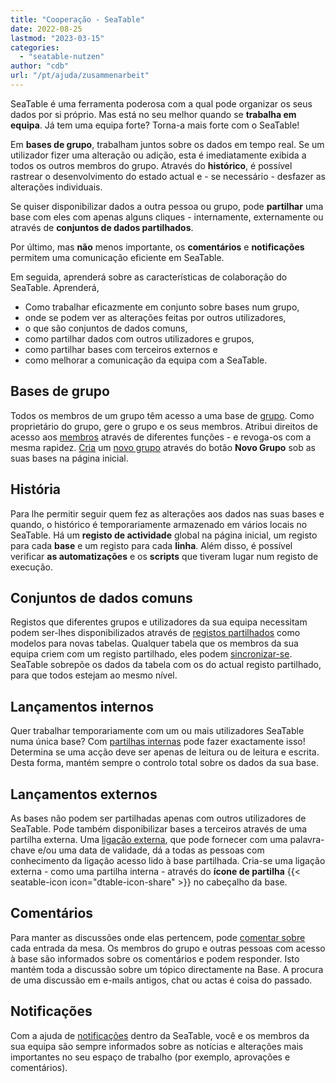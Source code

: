 ```yaml
---
title: "Cooperação - SeaTable"
date: 2022-08-25
lastmod: "2023-03-15"
categories: 
  - "seatable-nutzen"
author: "cdb"
url: "/pt/ajuda/zusammenarbeit"
---
```


SeaTable é uma ferramenta poderosa com a qual pode organizar os seus dados por si próprio. Mas está no seu melhor quando se **trabalha em equipa**. Já tem uma equipa forte? Torna-a mais forte com o SeaTable!

Em **bases de grupo**, trabalham juntos sobre os dados em tempo real. Se um utilizador fizer uma alteração ou adição, esta é imediatamente exibida a todos os outros membros do grupo. Através do **histórico**, é possível rastrear o desenvolvimento do estado actual e - se necessário - desfazer as alterações individuais.

Se quiser disponibilizar dados a outra pessoa ou grupo, pode **partilhar** uma base com eles com apenas alguns cliques - internamente, externamente ou através de **conjuntos de dados partilhados**.

Por último, mas **não** menos importante, os **comentários** e **notificações** permitem uma comunicação eficiente em SeaTable.

Em seguida, aprenderá sobre as características de colaboração do SeaTable. Aprenderá,

- Como trabalhar eficazmente em conjunto sobre bases num grupo,
- onde se podem ver as alterações feitas por outros utilizadores,
- o que são conjuntos de dados comuns,
- como partilhar dados com outros utilizadores e grupos,
- como partilhar bases com terceiros externos e
- como melhorar a comunicação da equipa com a SeaTable.

## Bases de grupo

Todos os membros de um grupo têm acesso a uma base de [grupo](https://seatable.io/pt/docs/arbeiten-mit-gruppen/einfuehrung-in-die-arbeit-mit-gruppen/). Como proprietário do grupo, gere o grupo e os seus membros. Atribui direitos de acesso aos [membros](https://seatable.io/pt/docs/arbeiten-mit-gruppen/gruppenmitglieder-und-ihre-berechtigungen/) através de diferentes funções - e revoga-os com a mesma rapidez. [Cria](https://seatable.io/pt/docs/arbeiten-mit-gruppen/eine-neue-gruppe-anlegen/) um [novo grupo](https://seatable.io/pt/docs/arbeiten-mit-gruppen/eine-neue-gruppe-anlegen/) através do botão **Novo Grupo** sob as suas bases na página inicial.

## História

Para lhe permitir seguir quem fez as alterações aos dados nas suas bases e quando, o histórico é temporariamente armazenado em vários locais no SeaTable. Há um **registo de actividade** global na página inicial, um registo para cada **base** e um registo para cada **linha**. Além disso, é possível verificar **as automatizações** e os **scripts** que tiveram lugar num registo de execução.

## Conjuntos de dados comuns

Registos que diferentes grupos e utilizadores da sua equipa necessitam podem ser-lhes disponibilizados através de [registos partilhados](https://seatable.io/pt/docs/gemeinsame-datensaetze/funktionsweise-von-gemeinsamen-datensaetzen/) como modelos para novas tabelas. Qualquer tabela que os membros da sua equipa criem com um registo partilhado, eles podem [sincronizar-se](https://seatable.io/pt/docs/gemeinsame-datensaetze/synchronisation-eines-gemeinsamen-datensatzes/). SeaTable sobrepõe os dados da tabela com os do actual registo partilhado, para que todos estejam ao mesmo nível.

## Lançamentos internos

Quer trabalhar temporariamente com um ou mais utilizadores SeaTable numa única base? Com [partilhas internas](https://seatable.io/pt/docs/freigaben/base-und-ansichtsfreigaben-im-ueberblick/) pode fazer exactamente isso! Determina se uma acção deve ser apenas de leitura ou de leitura e escrita. Desta forma, mantém sempre o controlo total sobre os dados da sua base.

## Lançamentos externos

As bases não podem ser partilhadas apenas com outros utilizadores de SeaTable. Pode também disponibilizar bases a terceiros através de uma partilha externa. Uma [ligação externa](https://seatable.io/pt/docs/freigaben/externer-link-erklaert/), que pode fornecer com uma palavra-chave e/ou uma data de validade, dá a todas as pessoas com conhecimento da ligação acesso lido à base partilhada. Cria-se uma ligação externa - como uma partilha interna - através do **ícone de partilha** {{< seatable-icon icon="dtable-icon-share" >}} no cabeçalho da base.

## Comentários

Para manter as discussões onde elas pertencem, pode [comentar sobre](https://seatable.io/pt/docs/arbeiten-mit-zeilen/zeilen-kommentieren/) cada entrada da mesa. Os membros do grupo e outras pessoas com acesso à base são informados sobre os comentários e podem responder. Isto mantém toda a discussão sobre um tópico directamente na Base. A procura de uma discussão em e-mails antigos, chat ou actas é coisa do passado.

## Notificações

Com a ajuda de [notificações](https://seatable.io/pt/docs/benachrichtigungen/sinn-und-zweck-von-benachrichtigungen-in-seatable/) dentro da SeaTable, você e os membros da sua equipa são sempre informados sobre as notícias e alterações mais importantes no seu espaço de trabalho (por exemplo, aprovações e comentários).

